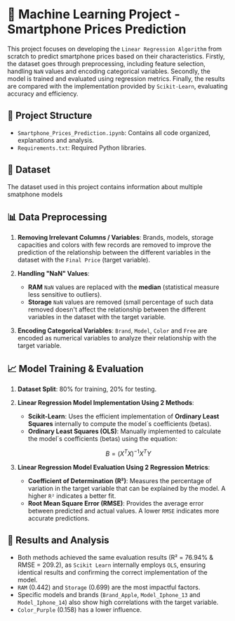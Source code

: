 # 📌 Machine Learning Project - Smartphone Prices Prediction

This project focuses on developing the `Linear Regression Algorithm` from scratch to predict smartphone prices based on their characteristics.
Firstly, the dataset goes through preprocessing, including feature selection, handling `NaN` values and encoding categorical variables.
Secondly, the model is trained and evaluated using regression metrics.
Finally, the results are compared with the implementation provided by `Scikit-Learn`, evaluating accuracy and efficiency.

## 📂 Project Structure

- `Smartphone_Prices_Prediction.ipynb`: Contains all code organized, explanations and analysis.
- `Requirements.txt`: Required Python libraries.

## 📖 Dataset

The dataset used in this project contains information about multiple smatphone models

## 📊 Data Preprocessing

1. **Removing Irrelevant Columns / Variables**: Brands, models, storage capacities and colors with few records are removed to improve the prediction of the relationship between the different variables in the dataset with the `Final Price` (target variable).

2. **Handling "NaN" Values**:

   - **RAM** `NaN` values are replaced with the **median** (statistical measure less sensitive to outliers).
   - **Storage** `NaN` values are removed (small percentage of such data removed doesn't affect the relationship between the different variables in the dataset with the target variable.

3. **Encoding Categorical Variables**:  `Brand`, `Model`, `Color` and `Free` are encoded as numerical variables to analyze their relationship with the target variable.

## 📈 Model Training & Evaluation

1. **Dataset Split**: 80% for training, 20% for testing.

2. **Linear Regression Model Implementation Using 2 Methods**:

   - **Scikit-Learn**: Uses the efficient implementation of **Ordinary Least Squares** internally to compute the model´s coefficients (betas).
   - **Ordinary Least Squares (OLS)**: Manually implemented to calculate the model´s coefficients (betas) using the equation: 
      ```math
      B = (X^T  X)^{-1} X^T Y
      ```

3. **Linear Regression Model Evaluation Using 2 Regression Metrics**:

   - **Coefficient of Determination (R²)**: Measures the percentage of variation in the target variable that can be explained by the model. A higher `R²` indicates a better fit.
   - **Root Mean Square Error (RMSE)**: Provides the average error between predicted and actual values. A lower `RMSE` indicates more accurate predictions.

## 🧮 Results and Analysis 

- Both methods achieved the same evaluation results (R² = 76.94% & RMSE = 209.2), as `Scikit Learn` internally employs `OLS`, ensuring identical results and confirming the correct implementation of the model.
- `RAM` (0.442) and `Storage` (0.699) are the most impactful factors.
- Specific models and brands (`Brand_Apple`, `Model_Iphone_13` and `Model_Iphone_14`) also show high correlations with the target variable.
-  `Color_Purple` (0.158) has a lower influence. 
